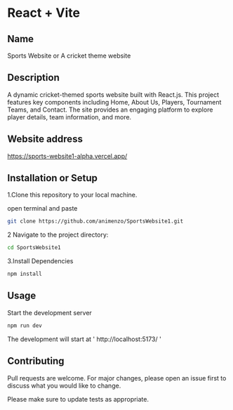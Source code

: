 # React + Vite
## Name
Sports Website or A cricket theme website 
## Description
A dynamic cricket-themed sports website built with React.js. This project features key components including Home, About Us, Players, Tournament Teams, and Contact. The site provides an engaging platform to explore player details, team information, and more.

## Website address
https://sports-website1-alpha.vercel.app/ 


## Installation or Setup

1.Clone this repository to your local machine.

open terminal and paste 
```bash
git clone https://github.com/animenzo/SportsWebsite1.git
```
2 Navigate to the project directory: 
```bash
cd SportsWebsite1
```
3.Install Dependencies
```bash
npm install
```


## Usage
Start the development server
```bash
npm run dev
```

The development will start at ' http://localhost:5173/ '

## Contributing

Pull requests are welcome. For major changes, please open an issue first
to discuss what you would like to change.

Please make sure to update tests as appropriate.
